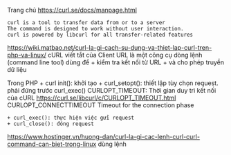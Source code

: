 Trang chủ 
	https://curl.se/docs/manpage.html

	curl is a tool to transfer data from or to a server
	The command is designed to work without user interaction.
	curl is powered by libcurl for all transfer-related features

https://wiki.matbao.net/curl-la-gi-cach-su-dung-va-thiet-lap-curl-tren-php-va-linux/
cURL viết tắt của Client URL là một công cụ dòng lệnh (command line tool) dùng để 
	+ kiểm tra kết nối từ URL 
	+ và cho phép truyền dữ liệu

Trong PHP
	+ curl init(): khởi tạo
	+ curl_setopt(): thiết lập tùy chọn request. phải đứng trước curl_exec()
		CURLOPT_TIMEOUT: 
			Thời gian duy trì kết nối của cURL
			https://curl.se/libcurl/c/CURLOPT_TIMEOUT.html
		CURLOPT_CONNECTTIMEOUT
			Timeout for the connection phase

	+ curl_exec(): thực hiện việc gửi request
	+ curl_close(): đóng request


https://www.hostinger.vn/huong-dan/curl-la-gi-cac-lenh-curl-curl-command-can-biet-trong-linux
dùng lệnh
